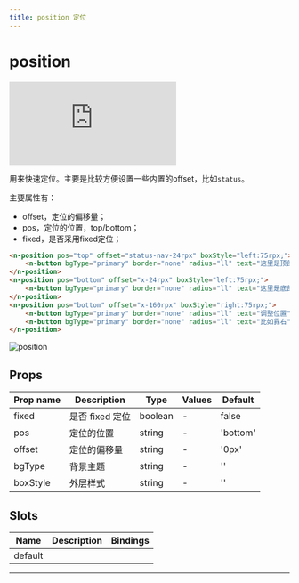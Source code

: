 ```yaml
---
title: position 定位
---
```


# position

<div class="demo-box">
	<iframe scrolling="auto" frameborder="0" src="https://npro.redou.vip/h5/#/pages/box/position" class="demo-box-iframe"></iframe>
</div>

用来快速定位。主要是比较方便设置一些内置的offset，比如`status`。

主要属性有：

- offset，定位的偏移量；
- pos，定位的位置，top/bottom；
- fixed，是否采用fixed定位；

```html
<n-position pos="top" offset="status-nav-24rpx" boxStyle="left:75rpx;">
	<n-button bgType="primary" border="none" radius="ll" text="这里是顶部的定位内容" textType="inverse" boxStyle="width:600rpx;"></n-button>
</n-position>
<n-position pos="bottom" offset="x-24rpx" boxStyle="left:75rpx;">
	<n-button bgType="primary" border="none" radius="ll" text="这里是底部的定位内容" textType="inverse" boxStyle="width:600rpx;"></n-button>
</n-position>
<n-position pos="bottom" offset="x-160rpx" boxStyle="right:75rpx;">
	<n-button bgType="primary" border="none" radius="ll" text="调整位置" textType="inverse" boxStyle="width:300rpx;"></n-button>
	<n-button bgType="primary" border="none" radius="ll" text="比如靠右" textType="inverse" boxStyle="width:300rpx;margin-top:16rpx;"></n-button>
</n-position>
```

![position](/img/coms/position.jpg)

## Props

| Prop name | Description     | Type    | Values | Default  |
| --------- | --------------- | ------- | ------ | -------- |
| fixed     | 是否 fixed 定位 | boolean | -      | false    |
| pos       | 定位的位置      | string  | -      | 'bottom' |
| offset    | 定位的偏移量    | string  | -      | '0px'    |
| bgType    | 背景主题        | string  | -      | ''       |
| boxStyle  | 外层样式        | string  | -      | ''       |

## Slots

| Name    | Description | Bindings |
| ------- | ----------- | -------- |
| default |             |          |

---
